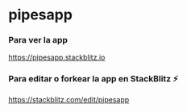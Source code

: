 # pipesapp

### Para ver la app 

https://pipesapp.stackblitz.io

### Para editar o forkear la app  en StackBlitz ⚡️

https://stackblitz.com/edit/pipesapp

